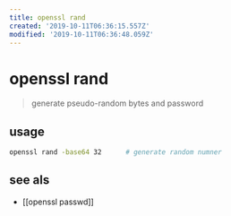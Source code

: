 ```yaml
---
title: openssl rand
created: '2019-10-11T06:36:15.557Z'
modified: '2019-10-11T06:36:48.059Z'
---
```


# openssl rand

> generate pseudo-random bytes and password

## usage
```sh
openssl rand -base64 32      # generate random numner
```

## see als
- [[openssl passwd]]
